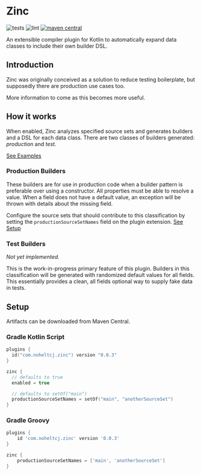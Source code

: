 # Zinc
![tests](https://github.com/noheltcj/zinc/workflows/Test/badge.svg)
![lint](https://github.com/noheltcj/zinc/workflows/Lint/badge.svg)
[![maven central](https://maven-badges.herokuapp.com/maven-central/com.noheltcj.zinc/gradle-plugin/badge.svg)](https://maven-badges.herokuapp.com/maven-central/com.noheltcj.zinc/gradle-plugin)

An extensible compiler plugin for Kotlin to automatically expand data classes to include their own builder DSL.

## Introduction
Zinc was originally conceived as a solution to reduce testing boilerplate, but supposedly there are production use cases
too.

More information to come as this becomes more useful.

## How it works
When enabled, Zinc analyzes specified source sets and generates builders and a DSL for each data class. There are two
classes of builders generated: _production_ and _test_.

[See Examples](docs/hello_world_example.md)

### Production Builders
These builders are for use in production code when a builder pattern is preferable over using a constructor. All 
properties must be able to resolve a value. When a field does not have a default value, an exception will be thrown with
details about the missing field.

Configure the source sets that should contribute to this classification by setting the `productionSourceSetNames` field
on the plugin extension. [See Setup](#setup)

### Test Builders
_Not yet implemented._

This is the work-in-progress primary feature of this plugin. Builders in this classification will be generated with 
randomized default values for all fields. This essentially provides a clean, all fields optional way to supply fake 
data in tests.

## Setup
Artifacts can be downloaded from Maven Central.

### Gradle Kotlin Script
```kotlin
plugins {
  id("com.noheltcj.zinc") version "0.0.3"
}

zinc {
  // defaults to true
  enabled = true

  // defaults to setOf("main")
  productionSourceSetNames = setOf("main", "anotherSourceSet")
}
```

### Gradle Groovy
```groovy
plugins {
    id 'com.noheltcj.zinc' version '0.0.3'
}

zinc {
    productionSourceSetNames = ['main', 'anotherSourceSet']
}
```

